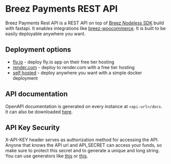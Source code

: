 # Breez Payments REST API
Breez Payments Rest API is a REST API on top of [Breez Nodeless SDK](https://github.com/breez/breez-sdk-liquid) build with fastapi. It enables integrations like [breez-woocommerce](https://github.com/breez/breez-woocommerce). It is built to be easily deployable anywhere you want. 


## Deployment options
- [fly.io](./docs/FLY.md) - deploy fly.io app on their free tier hosting
- [render.com](./docs/RENDER.md) - deploy to render.com with a free tier hosting
- [self hosted](./docs/DEV.md) - deploy anywhere you want with a simple docker deployment


## API documentation
OpenAPI documentation is generated on every instance at ```<api-url>/docs```. It can also be downloaded [here](./openapi.json).

## API Key Security

X-API-KEY header serves as authorization method for accessing the API. Anyone that knows the API url and API_SECRET can access your funds, so make sure to protect this secret and to generate a unique and long string. You can use generators like [this](https://1password.com/password-generator) or [this](https://www.uuidgenerator.net/).

